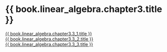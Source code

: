 # {{ book.linear_algebra.chapter3.title }}
<!-- notoc -->

[{{ book.linear_algebra.chapter3.3_1.title }}](01.md)  
[{{ book.linear_algebra.chapter3.3_2.title }}](02.md)  
[{{ book.linear_algebra.chapter3.3_3.title }}](03.md)  